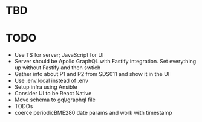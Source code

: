 # TBD

# TODO

- Use TS for server; JavaScript for UI
- Server should be Apollo GraphQL with Fastify integration. Set everything up without Fastify and then swtich
- Gather info about P1 and P2 from SDS011 and show it in the UI
- Use .env.local instead of .env
- Setup infra using Ansible
- Consider UI to be React Native
- Move schema to gql/graphql file
- TODOs
- coerce periodicBME280 date params and work with timestamp
